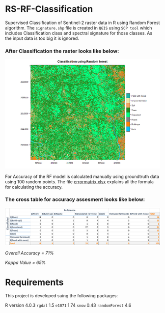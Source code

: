 # RS-RF-Classification
Supervised Classification of Sentinel-2 raster data in R using Random Forest algorithm. The `signature.shp` file is created in `QGIS` using `SCP tool` which includes Classification class and spectral signature for those classes. As the input data is too big it is ignored.

### After Classification the raster looks like below:
![](results/classified.png)

For Accuracy of the RF model is calculated manually using groundtruth data using 100 random points. The file [errormatrix.xlsx](results/errormatrix.xlsx) explains all the formula for calculating the accuracy.

### The cross table for accuracy assesment looks like below:
![](results/Accuracy.png)

_Overall Accuracy = 71%_
</br>

_Kappa Value = 65%_

# Requirements
This project is developed suing the following packages:

R version 4.0.3
`rgdal` 1.5
`e1071` 1.74
`snow` 0.43
`randomForest` 4.6